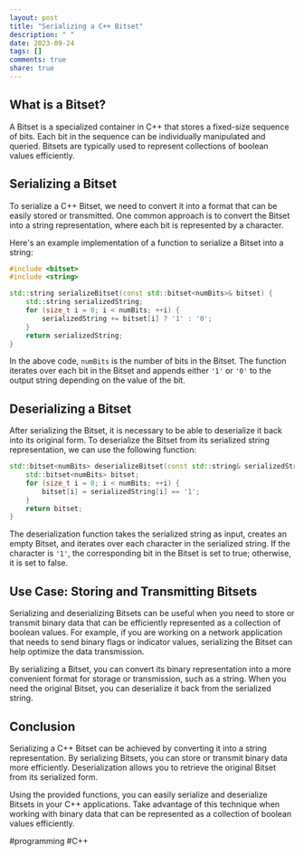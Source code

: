 ```yaml
---
layout: post
title: "Serializing a C++ Bitset"
description: " "
date: 2023-09-24
tags: []
comments: true
share: true
---
```


## What is a Bitset?

A Bitset is a specialized container in C++ that stores a fixed-size sequence of bits. Each bit in the sequence can be individually manipulated and queried. Bitsets are typically used to represent collections of boolean values efficiently.

## Serializing a Bitset

To serialize a C++ Bitset, we need to convert it into a format that can be easily stored or transmitted. One common approach is to convert the Bitset into a string representation, where each bit is represented by a character.

Here's an example implementation of a function to serialize a Bitset into a string:

```cpp
#include <bitset>
#include <string>

std::string serializeBitset(const std::bitset<numBits>& bitset) {
    std::string serializedString;
    for (size_t i = 0; i < numBits; ++i) {
        serializedString += bitset[i] ? '1' : '0';
    }
    return serializedString;
}
```

In the above code, `numBits` is the number of bits in the Bitset. The function iterates over each bit in the Bitset and appends either `'1'` or `'0'` to the output string depending on the value of the bit.

## Deserializing a Bitset

After serializing the Bitset, it is necessary to be able to deserialize it back into its original form. To deserialize the Bitset from its serialized string representation, we can use the following function:

```cpp
std::bitset<numBits> deserializeBitset(const std::string& serializedString) {
    std::bitset<numBits> bitset;
    for (size_t i = 0; i < numBits; ++i) {
        bitset[i] = serializedString[i] == '1';
    }
    return bitset;
}
```

The deserialization function takes the serialized string as input, creates an empty Bitset, and iterates over each character in the serialized string. If the character is `'1'`, the corresponding bit in the Bitset is set to true; otherwise, it is set to false.

## Use Case: Storing and Transmitting Bitsets

Serializing and deserializing Bitsets can be useful when you need to store or transmit binary data that can be efficiently represented as a collection of boolean values. For example, if you are working on a network application that needs to send binary flags or indicator values, serializing the Bitset can help optimize the data transmission.

By serializing a Bitset, you can convert its binary representation into a more convenient format for storage or transmission, such as a string. When you need the original Bitset, you can deserialize it back from the serialized string.

## Conclusion

Serializing a C++ Bitset can be achieved by converting it into a string representation. By serializing Bitsets, you can store or transmit binary data more efficiently. Deserialization allows you to retrieve the original Bitset from its serialized form.

Using the provided functions, you can easily serialize and deserialize Bitsets in your C++ applications. Take advantage of this technique when working with binary data that can be represented as a collection of boolean values efficiently.

#programming #C++